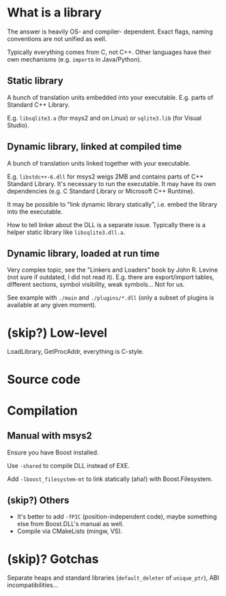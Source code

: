 # What is a library
The answer is heavily OS- and compiler- dependent.
Exact flags, naming conventions are not unified as well.

Typically everything comes from C, not C++.
Other languages have their own mechanisms (e.g. `import`s in Java/Python).

## Static library
A bunch of translation units embedded into your executable.
E.g. parts of Standard C++ Library.

E.g. `libsqlite3.a` (for msys2 and on Linux) or `sqlite3.lib` (for Visual Studio).

## Dynamic library, linked at compiled time
A bunch of translation units linked together with your executable.

E.g. `libstdc++-6.dll` for msys2 weigs 2MB and contains parts of C++ Standard Library.
It's necessary to run the executable.
It may have its own dependencies (e.g. C Standard Library or Microsoft C++ Runtime).

It may be possible to "link dynamic library statically", i.e. embed the library into the executable.

How to tell linker about the DLL is a separate issue.
Typically there is a helper static library like `libsqlite3.dll.a`.

## Dynamic library, loaded at run time
Very complex topic, see the "Linkers and Loaders" book by John R. Levine (not sure if outdated, I did not read it).
E.g. there are export/import tables, different sections, symbol visibility, weak symbols...
Not for us.

See example with `./main` and `./plugins/*.dll` (only a subset of plugins is available at any given moment).

# (skip?) Low-level
LoadLibrary, GetProcAddr, everything is C-style.

# Source code

# Compilation
## Manual with msys2
Ensure you have Boost installed.

Use `-shared` to compile DLL instead of EXE.

Add `-lboost_filesystem-mt` to link statically (aha!) with Boost.Filesystem.

## (skip?) Others
* It's better to add `-fPIC` (position-independent code), maybe something else from Boost.DLL's manual as well.
* Compile via CMakeLists (mingw, VS).

# (skip)? Gotchas
Separate heaps and standard libraries (`default_deleter` of `unique_ptr`), ABI incompatibilities...
